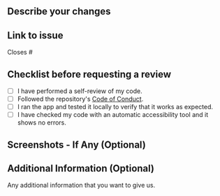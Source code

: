 ## Describe your changes

## Link to issue
<!-- Example: Closes #31 -->
Closes #

## Checklist before requesting a review

- [ ] I have performed a self-review of my code.
- [ ] Followed the repository's [Code of Conduct](/CODE_OF_CONDUCT.md).
- [ ] I ran the app and tested it locally to verify that it works as expected.
- [ ] I have checked my code with an automatic accessibility tool and it shows no errors.

## Screenshots - If Any (Optional)


## Additional Information (Optional)
Any additional information that you want to give us.
